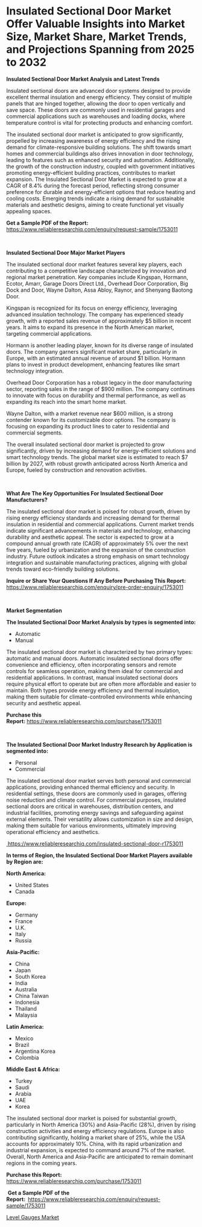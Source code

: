 <p><h1>Insulated Sectional Door Market Offer Valuable Insights into Market Size, Market Share, Market Trends, and Projections Spanning from 2025 to 2032</h1></p><p><strong>Insulated Sectional Door Market Analysis and Latest Trends</strong></p>
<p><p>Insulated sectional doors are advanced door systems designed to provide excellent thermal insulation and energy efficiency. They consist of multiple panels that are hinged together, allowing the door to open vertically and save space. These doors are commonly used in residential garages and commercial applications such as warehouses and loading docks, where temperature control is vital for protecting products and enhancing comfort.</p><p>The insulated sectional door market is anticipated to grow significantly, propelled by increasing awareness of energy efficiency and the rising demand for climate-responsive building solutions. The shift towards smart homes and commercial buildings also drives innovation in door technology, leading to features such as enhanced security and automation. Additionally, the growth of the construction industry, coupled with government initiatives promoting energy-efficient building practices, contributes to market expansion. The Insulated Sectional Door Market is expected to grow at a CAGR of 8.4% during the forecast period, reflecting strong consumer preference for durable and energy-efficient options that reduce heating and cooling costs. Emerging trends indicate a rising demand for sustainable materials and aesthetic designs, aiming to create functional yet visually appealing spaces.</p></p>
<p><strong>Get a Sample PDF of the Report:&nbsp;</strong> <a href="https://www.reliableresearchiq.com/enquiry/request-sample/1753011?utm_campaign=2299&utm_medium=2&utm_source=Github&utm_content=ia&utm_term=10042025&utm_id=insulated-sectional-door">https://www.reliableresearchiq.com/enquiry/request-sample/1753011</a></p>
<p>&nbsp;</p>
<p><strong>Insulated Sectional Door Major Market Players</strong></p>
<p><p>The insulated sectional door market features several key players, each contributing to a competitive landscape characterized by innovation and regional market penetration. Key companies include Kingspan, Hormann, Ecotor, Amarr, Garage Doors Direct Ltd., Overhead Door Corporation, Big Dock and Door, Wayne Dalton, Assa Abloy, Raynor, and Shenyang Baotong Door.</p><p>Kingspan is recognized for its focus on energy efficiency, leveraging advanced insulation technology. The company has experienced steady growth, with a reported sales revenue of approximately $5 billion in recent years. It aims to expand its presence in the North American market, targeting commercial applications.</p><p>Hormann is another leading player, known for its diverse range of insulated doors. The company garners significant market share, particularly in Europe, with an estimated annual revenue of around $1 billion. Hormann plans to invest in product development, enhancing features like smart technology integration.</p><p>Overhead Door Corporation has a robust legacy in the door manufacturing sector, reporting sales in the range of $900 million. The company continues to innovate with focus on durability and thermal performance, as well as expanding its reach into the smart home market.</p><p>Wayne Dalton, with a market revenue near $600 million, is a strong contender known for its customizable door options. The company is focusing on expanding its product lines to cater to residential and commercial segments.</p><p>The overall insulated sectional door market is projected to grow significantly, driven by increasing demand for energy-efficient solutions and smart technology trends. The global market size is estimated to reach $7 billion by 2027, with robust growth anticipated across North America and Europe, fueled by construction and renovation activities.</p></p>
<p>&nbsp;</p>
<p><strong>What Are The Key Opportunities For Insulated Sectional Door Manufacturers?</strong></p>
<p><p>The insulated sectional door market is poised for robust growth, driven by rising energy efficiency standards and increasing demand for thermal insulation in residential and commercial applications. Current market trends indicate significant advancements in materials and technology, enhancing durability and aesthetic appeal. The sector is expected to grow at a compound annual growth rate (CAGR) of approximately 5% over the next five years, fueled by urbanization and the expansion of the construction industry. Future outlook indicates a strong emphasis on smart technology integration and sustainable manufacturing practices, aligning with global trends toward eco-friendly building solutions.</p></p>
<p><strong>Inquire or Share Your Questions If Any Before Purchasing This Report:</strong> <a href="https://www.reliableresearchiq.com/enquiry/pre-order-enquiry/1753011?utm_campaign=2299&utm_medium=2&utm_source=Github&utm_content=ia&utm_term=10042025&utm_id=insulated-sectional-door">https://www.reliableresearchiq.com/enquiry/pre-order-enquiry/1753011</a></p>
<p>&nbsp;</p>
<p><strong>Market Segmentation</strong></p>
<p><strong>The Insulated Sectional Door Market Analysis by types is segmented into:</strong></p>
<p><ul><li>Automatic</li><li>Manual</li></ul></p>
<p><p>The insulated sectional door market is characterized by two primary types: automatic and manual doors. Automatic insulated sectional doors offer convenience and efficiency, often incorporating sensors and remote controls for seamless operation, making them ideal for commercial and residential applications. In contrast, manual insulated sectional doors require physical effort to operate but are often more affordable and easier to maintain. Both types provide energy efficiency and thermal insulation, making them suitable for climate-controlled environments while enhancing security and aesthetic appeal.</p></p>
<p><strong>Purchase this Report:&nbsp;</strong><a href="https://www.reliableresearchiq.com/purchase/1753011?utm_campaign=2299&utm_medium=2&utm_source=Github&utm_content=ia&utm_term=10042025&utm_id=insulated-sectional-door">https://www.reliableresearchiq.com/purchase/1753011</a></p>
<p>&nbsp;</p>
<p><strong>The Insulated Sectional Door Market Industry Research by Application is segmented into:</strong></p>
<p><ul><li>Personal</li><li>Commercial</li></ul></p>
<p><p>The insulated sectional door market serves both personal and commercial applications, providing enhanced thermal efficiency and security. In residential settings, these doors are commonly used in garages, offering noise reduction and climate control. For commercial purposes, insulated sectional doors are critical in warehouses, distribution centers, and industrial facilities, promoting energy savings and safeguarding against external elements. Their versatility allows customization in size and design, making them suitable for various environments, ultimately improving operational efficiency and aesthetics.</p></p>
<p><a href="https://www.reliableresearchiq.com/insulated-sectional-door-r1753011?utm_campaign=2299&utm_medium=2&utm_source=Github&utm_content=ia&utm_term=10042025&utm_id=insulated-sectional-door">&nbsp;https://www.reliableresearchiq.com/insulated-sectional-door-r1753011</a></p>
<p><strong>In terms of Region, the Insulated Sectional Door Market Players available by Region are:</strong></p>
<p>
    <p> <strong> North America: </strong>
        <ul>
            <li>United States</li>
            <li>Canada</li>
        </ul>
        </p> 
    <p> <strong> Europe: </strong>
        <ul>
            <li>Germany</li>
            <li>France</li>
            <li>U.K.</li>
            <li>Italy</li>
            <li>Russia</li>
        </ul>
        </p> 
    <p> <strong> Asia-Pacific: </strong>
        <ul>
            <li>China</li>
            <li>Japan</li>
            <li>South Korea</li>
            <li>India</li>
            <li>Australia</li>
            <li>China Taiwan</li>
            <li>Indonesia</li>
            <li>Thailand</li>
            <li>Malaysia</li>
        </ul>
        </p> 
    <p> <strong> Latin America: </strong>
        <ul>
            <li>Mexico</li>
            <li>Brazil</li>
            <li>Argentina Korea</li>
            <li>Colombia</li>
        </ul>
        </p> 
    <p> <strong> Middle East & Africa: </strong>
        <ul>
            <li>Turkey</li>
            <li>Saudi</li>
            <li>Arabia</li>
            <li>UAE</li>
            <li>Korea</li>
        </ul>
    </p>
    </p>
<p><p>The insulated sectional door market is poised for substantial growth, particularly in North America (30%) and Asia-Pacific (28%), driven by rising construction activities and energy efficiency regulations. Europe is also contributing significantly, holding a market share of 25%, while the USA accounts for approximately 10%. China, with its rapid urbanization and industrial expansion, is expected to command around 7% of the market. Overall, North America and Asia-Pacific are anticipated to remain dominant regions in the coming years.</p></p>
<p><strong>Purchase this Report: </strong><a href="https://www.reliableresearchiq.com/purchase/1753011?utm_campaign=2299&utm_medium=2&utm_source=Github&utm_content=ia&utm_term=10042025&utm_id=insulated-sectional-door">https://www.reliableresearchiq.com/purchase/1753011</a></p>
<p>&nbsp;<strong>Get a Sample PDF of the Report:&nbsp;&nbsp;</strong><a href="https://www.reliableresearchiq.com/enquiry/request-sample/1753011?utm_campaign=2299&utm_medium=2&utm_source=Github&utm_content=ia&utm_term=10042025&utm_id=insulated-sectional-door">https://www.reliableresearchiq.com/enquiry/request-sample/1753011</a></p>
<p><strong></strong></p>
<p><p><a href="https://github.com/shewlisapsai/Market-Research-Report-List-1/blob/main/level-gauges-market.md?utm_campaign=2299&utm_medium=2&utm_source=Github&utm_content=ia&utm_term=10042025&utm_id=insulated-sectional-door">Level Gauges Market</a></p></p>